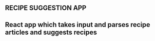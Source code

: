 ## RECIPE SUGGESTION APP ##

## React app which takes input and parses recipe articles and suggests recipes